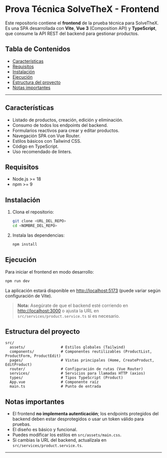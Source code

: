 # Prova Técnica SolveTheX - Frontend

Este repositorio contiene el **frontend** de la prueba técnica para SolveTheX. Es una SPA desarrollada con **Vite**, **Vue 3** (Composition API) y **TypeScript**, que consume la API REST del backend para gestionar productos.

## Tabla de Contenidos

- [Características](#características)
- [Requisitos](#requisitos)
- [Instalación](#instalación)
- [Ejecución](#ejecución)
- [Estructura del proyecto](#estructura-del-proyecto)
- [Notas importantes](#notas-importantes)

---

## Características

- Listado de productos, creación, edición y eliminación.
- Consumo de todos los endpoints del backend.
- Formularios reactivos para crear y editar productos.
- Navegación SPA con Vue Router.
- Estilos básicos con Tailwind CSS.
- Código en TypeScript.
- Uso recomendado de linters.

## Requisitos

- Node.js >= 18
- npm >= 9

## Instalación

1. Clona el repositorio:
   ```sh
   git clone <URL_DEL_REPO>
   cd <NOMBRE_DEL_REPO>
   ```

2. Instala las dependencias:
   ```sh
   npm install
   ```

## Ejecución

Para iniciar el frontend en modo desarrollo:
```sh
npm run dev
```
La aplicación estará disponible en [http://localhost:5173](http://localhost:5173) (puede variar según configuración de Vite).

> **Nota:** Asegúrate de que el backend esté corriendo en [http://localhost:3000](http://localhost:3000) o ajusta la URL en `src/services/product.service.ts` si es necesario.

## Estructura del proyecto

```
src/
  assets/                # Estilos globales (Tailwind)
  components/            # Componentes reutilizables (ProductList, ProductForm, ProductEdit)
  pages/                 # Vistas principales (Home, CreateProduct, EditProduct)
  router/                # Configuración de rutas (Vue Router)
  services/              # Servicios para llamadas HTTP (axios)
  types/                 # Tipos TypeScript (Product)
  App.vue                # Componente raíz
  main.ts                # Punto de entrada
```

## Notas importantes

- El frontend **no implementa autenticación**; los endpoints protegidos del backend deben estar desprotegidos o usar un token válido para pruebas.
- El diseño es básico y funcional.
- Puedes modificar los estilos en `src/assets/main.css`.
- Si cambias la URL del backend, actualízala en `src/services/product.service.ts`.

---
